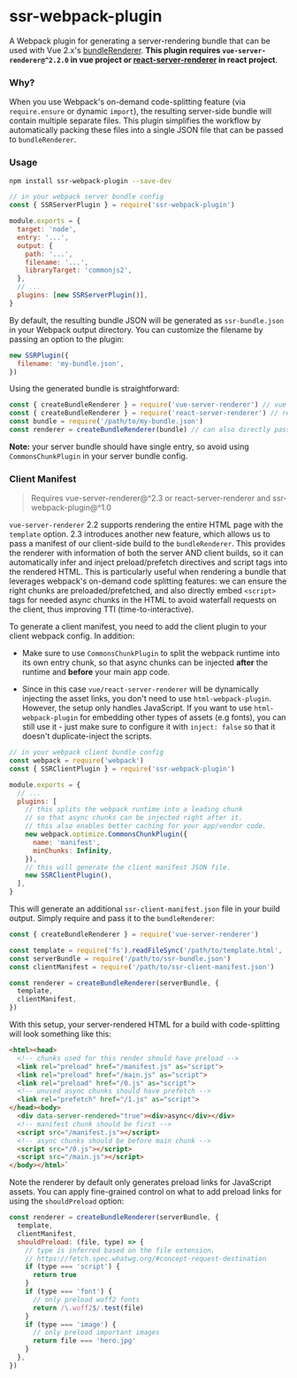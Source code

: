 # ssr-webpack-plugin

A Webpack plugin for generating a server-rendering bundle that can be used with Vue 2.x's [bundleRenderer](https://github.com/vuejs/vue/tree/dev/packages/vue-server-renderer#why-use-bundlerenderer). **This plugin requires `vue-server-renderer@^2.2.0` in vue project or [react-server-renderer](https://github.com/JounQin/react-server-renderer) in react project**.

### Why?

When you use Webpack's on-demand code-splitting feature (via `require.ensure` or dynamic `import`), the resulting server-side bundle will contain multiple separate files. This plugin simplifies the workflow by automatically packing these files into a single JSON file that can be passed to `bundleRenderer`.

### Usage

```bash
npm install ssr-webpack-plugin --save-dev
```

```js
// in your webpack server bundle config
const { SSRServerPlugin } = require('ssr-webpack-plugin')

module.exports = {
  target: 'node',
  entry: '...',
  output: {
    path: '...',
    filename: '...',
    libraryTarget: 'commonjs2',
  },
  // ...
  plugins: [new SSRServerPlugin()],
}
```

By default, the resulting bundle JSON will be generated as `ssr-bundle.json` in your Webpack output directory. You can customize the filename by passing an option to the plugin:

```js
new SSRPlugin({
  filename: 'my-bundle.json',
})
```

Using the generated bundle is straightforward:

```js
const { createBundleRenderer } = require('vue-server-renderer') // vue project
const { createBundleRenderer } = require('react-server-renderer') // react project
const bundle = require('/path/to/my-bundle.json')
const renderer = createBundleRenderer(bundle) // can also directly pass the absolute path string.
```

**Note:** your server bundle should have single entry, so avoid using `CommonsChunkPlugin` in your server bundle config.

### Client Manifest

> Requires vue-server-renderer@^2.3 or react-server-renderer and ssr-webpack-plugin@^1.0

`vue-server-renderer` 2.2 supports rendering the entire HTML page with the `template` option. 2.3 introduces another new feature, which allows us to pass a manifest of our client-side build to the `bundleRenderer`. This provides the renderer with information of both the server AND client builds, so it can automatically infer and inject preload/prefetch directives and script tags into the rendered HTML. This is particularly useful when rendering a bundle that leverages webpack's on-demand code splitting features: we can ensure the right chunks are preloaded/prefetched, and also directly embed `<script>` tags for needed async chunks in the HTML to avoid waterfall requests on the client, thus improving TTI (time-to-interactive).

To generate a client manifest, you need to add the client plugin to your client webpack config. In addition:

* Make sure to use `CommonsChunkPlugin` to split the webpack runtime into its own entry chunk, so that async chunks can be injected **after** the runtime and **before** your main app code.

* Since in this case `vue/react-server-renderer` will be dynamically injecting the asset links, you don't need to use `html-webpack-plugin`. However, the setup only handles JavaScript. If you want to use `html-webpack-plugin` for embedding other types of assets (e.g fonts), you can still use it - just make sure to configure it with `inject: false` so that it doesn't duplicate-inject the scripts.

```js
// in your webpack client bundle config
const webpack = require('webpack')
const { SSRClientPlugin } = require('ssr-webpack-plugin')

module.exports = {
  // ...
  plugins: [
    // this splits the webpack runtime into a leading chunk
    // so that async chunks can be injected right after it.
    // this also enables better caching for your app/vendor code.
    new webpack.optimize.CommonsChunkPlugin({
      name: 'manifest',
      minChunks: Infinity,
    }),
    // this will generate the client manifest JSON file.
    new SSRClientPlugin(),
  ],
}
```

This will generate an additional `ssr-client-manifest.json` file in your build output. Simply require and pass it to the `bundleRenderer`:

```js
const { createBundleRenderer } = require('vue-server-renderer')

const template = require('fs').readFileSync('/path/to/template.html', 'utf-8')
const serverBundle = require('/path/to/ssr-bundle.json')
const clientManifest = require('/path/to/ssr-client-manifest.json')

const renderer = createBundleRenderer(serverBundle, {
  template,
  clientManifest,
})
```

With this setup, your server-rendered HTML for a build with code-splitting will look something like this:

```html
<html><head>
  <!-- chunks used for this render should have preload -->
  <link rel="preload" href="/manifest.js" as="script">
  <link rel="preload" href="/main.js" as="script">
  <link rel="preload" href="/0.js" as="script">
  <!-- unused async chunks should have prefetch -->
  <link rel="prefetch" href="/1.js" as="script">
</head><body>
  <div data-server-rendered="true"><div>async</div></div>
  <!-- manifest chunk should be first -->
  <script src="/manifest.js"></script>
  <!-- async chunks should be before main chunk -->
  <script src="/0.js"></script>
  <script src="/main.js"></script>
</body></html>`
```

Note the renderer by default only generates preload links for JavaScript assets. You can apply fine-grained control on what to add preload links for using the `shouldPreload` option:

```js
const renderer = createBundleRenderer(serverBundle, {
  template,
  clientManifest,
  shouldPreload: (file, type) => {
    // type is inferred based on the file extension.
    // https://fetch.spec.whatwg.org/#concept-request-destination
    if (type === 'script') {
      return true
    }
    if (type === 'font') {
      // only preload woff2 fonts
      return /\.woff2$/.test(file)
    }
    if (type === 'image') {
      // only preload important images
      return file === 'hero.jpg'
    }
  },
})
```
